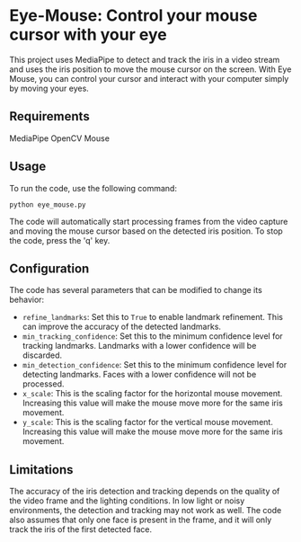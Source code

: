 # Eye-Mouse: Control your mouse cursor with your eye 

This project uses MediaPipe to detect and track the iris in a video stream and uses the iris position to move the mouse cursor on the screen. With Eye Mouse, you can control your cursor and interact with your computer simply by moving your eyes.

## Requirements
MediaPipe
OpenCV
Mouse

## Usage
To run the code, use the following command:

```
python eye_mouse.py
```
The code will automatically start processing frames from the video capture and moving the mouse cursor based on the detected iris position. To stop the code, press the 'q' key.

## Configuration
The code has several parameters that can be modified to change its behavior:

- `refine_landmarks`: Set this to `True` to enable landmark refinement. This can improve the accuracy of the detected landmarks.
- `min_tracking_confidence`: Set this to the minimum confidence level for tracking landmarks. Landmarks with a lower confidence will be discarded.
- `min_detection_confidence`: Set this to the minimum confidence level for detecting landmarks. Faces with a lower confidence will not be processed.
- `x_scale`: This is the scaling factor for the horizontal mouse movement. Increasing this value will make the mouse move more for the same iris movement.
- `y_scale`: This is the scaling factor for the vertical mouse movement. Increasing this value will make the mouse move more for the same iris movement.

## Limitations
The accuracy of the iris detection and tracking depends on the quality of the video frame and the lighting conditions. In low light or noisy environments, the detection and tracking may not work as well. The code also assumes that only one face is present in the frame, and it will only track the iris of the first detected face.
